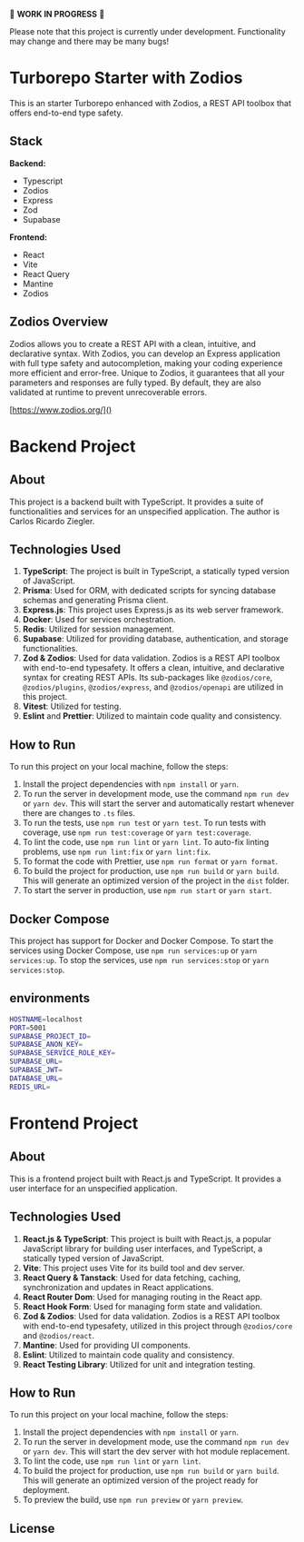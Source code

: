 🚧 **WORK IN PROGRESS** 🚧

Please note that this project is currently under development. Functionality may change and there may be many bugs!

# Turborepo Starter with Zodios

This is an starter Turborepo enhanced with Zodios, a REST API toolbox that offers end-to-end type safety.

## Stack

**Backend:**

- Typescript
- Zodios
- Express
- Zod
- Supabase

**Frontend:**

- React
- Vite
- React Query
- Mantine
- Zodios

## Zodios Overview

Zodios allows you to create a REST API with a clean, intuitive, and declarative syntax. With Zodios, you can develop an Express application with full type safety and autocompletion, making your coding experience more efficient and error-free. Unique to Zodios, it guarantees that all your parameters and responses are fully typed. By default, they are also validated at runtime to prevent unrecoverable errors.

[https://www.zodios.org/]()

# Backend Project

## About

This project is a backend built with TypeScript. It provides a suite of functionalities and services for an unspecified application. The author is Carlos Ricardo Ziegler.

## Technologies Used

1. **TypeScript**: The project is built in TypeScript, a statically typed version of JavaScript.
2. **Prisma**: Used for ORM, with dedicated scripts for syncing database schemas and generating Prisma client.
3. **Express.js**: This project uses Express.js as its web server framework.
4. **Docker**: Used for services orchestration.
5. **Redis**: Utilized for session management.
6. **Supabase**: Utilized for providing database, authentication, and storage functionalities.
7. **Zod & Zodios**: Used for data validation. Zodios is a REST API toolbox with end-to-end typesafety. It offers a clean, intuitive, and declarative syntax for creating REST APIs. Its sub-packages like `@zodios/core`, `@zodios/plugins`, `@zodios/express`, and `@zodios/openapi` are utilized in this project.
8. **Vitest**: Utilized for testing.
9. **Eslint** and **Prettier**: Utilized to maintain code quality and consistency.

## How to Run

To run this project on your local machine, follow the steps:

1. Install the project dependencies with `npm install` or `yarn`.
2. To run the server in development mode, use the command `npm run dev` or `yarn dev`. This will start the server and automatically restart whenever there are changes to `.ts` files.
3. To run the tests, use `npm run test` or `yarn test`. To run tests with coverage, use `npm run test:coverage` or `yarn test:coverage`.
4. To lint the code, use `npm run lint` or `yarn lint`. To auto-fix linting problems, use `npm run lint:fix` or `yarn lint:fix`.
5. To format the code with Prettier, use `npm run format` or `yarn format`.
6. To build the project for production, use `npm run build` or `yarn build`. This will generate an optimized version of the project in the `dist` folder.
7. To start the server in production, use `npm run start` or `yarn start`.

## Docker Compose

This project has support for Docker and Docker Compose. To start the services using Docker Compose, use `npm run services:up` or `yarn services:up`. To stop the services, use `npm run services:stop` or `yarn services:stop`.

## environments

```sh
HOSTNAME=localhost
PORT=5001
SUPABASE_PROJECT_ID=
SUPABASE_ANON_KEY=
SUPABASE_SERVICE_ROLE_KEY=
SUPABASE_URL=
SUPABASE_JWT=
DATABASE_URL=
REDIS_URL=
```

# Frontend Project

## About

This is a frontend project built with React.js and TypeScript. It provides a user interface for an unspecified application.

## Technologies Used

1. **React.js & TypeScript**: This project is built with React.js, a popular JavaScript library for building user interfaces, and TypeScript, a statically typed version of JavaScript.
2. **Vite**: This project uses Vite for its build tool and dev server.
3. **React Query & Tanstack**: Used for data fetching, caching, synchronization and updates in React applications.
4. **React Router Dom**: Used for managing routing in the React app.
5. **React Hook Form**: Used for managing form state and validation.
6. **Zod & Zodios**: Used for data validation. Zodios is a REST API toolbox with end-to-end typesafety, utilized in this project through `@zodios/core` and `@zodios/react`.
7. **Mantine**: Used for providing UI components.
8. **Eslint**: Utilized to maintain code quality and consistency.
9. **React Testing Library**: Utilized for unit and integration testing.

## How to Run

To run this project on your local machine, follow the steps:

1. Install the project dependencies with `npm install` or `yarn`.
2. To run the server in development mode, use the command `npm run dev` or `yarn dev`. This will start the dev server with hot module replacement.
3. To lint the code, use `npm run lint` or `yarn lint`.
4. To build the project for production, use `npm run build` or `yarn build`. This will generate an optimized version of the project ready for deployment.
5. To preview the build, use `npm run preview` or `yarn preview`.

## License
